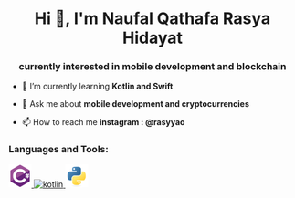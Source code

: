 <h1 align="center">Hi 👋, I'm Naufal Qathafa Rasya Hidayat</h1>
<h3 align="center">currently interested in mobile development and blockchain</h3>

- 🌱 I’m currently learning **Kotlin and Swift**

- 💬 Ask me about **mobile development and cryptocurrencies**

- 📫 How to reach me **instagram : @rasyyao**



<h3 align="left">Languages and Tools:</h3>
<p align="left"> <a href="https://www.w3schools.com/cs/" target="_blank" rel="noreferrer"> <img src="https://raw.githubusercontent.com/devicons/devicon/master/icons/csharp/csharp-original.svg" alt="csharp" width="40" height="40"/> </a> <a href="https://kotlinlang.org" target="_blank" rel="noreferrer"> <img src="https://www.vectorlogo.zone/logos/kotlinlang/kotlinlang-icon.svg" alt="kotlin" width="40" height="40"/> </a> <a href="https://www.python.org" target="_blank" rel="noreferrer"> <img src="https://raw.githubusercontent.com/devicons/devicon/master/icons/python/python-original.svg" alt="python" width="40" height="40"/> </a> </p>
